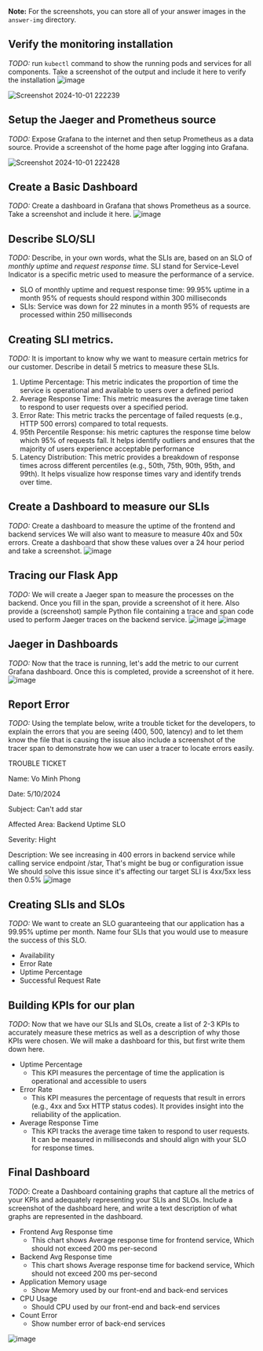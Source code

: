 **Note:** For the screenshots, you can store all of your answer images in the `answer-img` directory.

## Verify the monitoring installation

*TODO:* run `kubectl` command to show the running pods and services for all components. Take a screenshot of the output and include it here to verify the installation
![image](https://github.com/user-attachments/assets/c3d1b964-4d83-4209-884e-1cca5714a230)

![Screenshot 2024-10-01 222239](https://github.com/user-attachments/assets/b7263369-5cfe-4bcb-9f20-fb858dbc57d4)



## Setup the Jaeger and Prometheus source
*TODO:* Expose Grafana to the internet and then setup Prometheus as a data source. Provide a screenshot of the home page after logging into Grafana.

![Screenshot 2024-10-01 222428](https://github.com/user-attachments/assets/df99ab52-ad1f-432d-b799-af3a7d5a474c)

## Create a Basic Dashboard
*TODO:* Create a dashboard in Grafana that shows Prometheus as a source. Take a screenshot and include it here.
![image](https://github.com/user-attachments/assets/3819ca76-0831-4d7e-9346-b8eaaa554441)


## Describe SLO/SLI
*TODO:* Describe, in your own words, what the SLIs are, based on an SLO of *monthly uptime* and *request response time*.
SLI stand for Service-Level Indicator is a specific metric used to measure the performance of a service.

 - SLO of monthly uptime and request response time:
   99.95% uptime in a month
   95% of requests should respond within 300 milliseconds
 - SLIs:
   Service was down for 22 minutes in a month
   95% of requests are processed within 250 milliseconds


## Creating SLI metrics.
*TODO:* It is important to know why we want to measure certain metrics for our customer. Describe in detail 5 metrics to measure these SLIs. 
1. Uptime Percentage: This metric indicates the proportion of time the service is operational and available to users over a defined period
2. Average Response Time: This metric measures the average time taken to respond to user requests over a specified period.
3. Error Rate: This metric tracks the percentage of failed requests (e.g., HTTP 500 errors) compared to total requests.
4. 95th Percentile Response: his metric captures the response time below which 95% of requests fall. It helps identify outliers and ensures that the majority of users experience acceptable performance
5. Latency Distribution: This metric provides a breakdown of response times across different percentiles (e.g., 50th, 75th, 90th, 95th, and 99th). It helps visualize how response times vary and identify trends over time.

## Create a Dashboard to measure our SLIs
*TODO:* Create a dashboard to measure the uptime of the frontend and backend services We will also want to measure to measure 40x and 50x errors. Create a dashboard that show these values over a 24 hour period and take a screenshot.
![image](https://github.com/user-attachments/assets/7db7ff48-7668-4379-a261-ed647e0ace84)




## Tracing our Flask App
*TODO:*  We will create a Jaeger span to measure the processes on the backend. Once you fill in the span, provide a screenshot of it here. Also provide a (screenshot) sample Python file containing a trace and span code used to perform Jaeger traces on the backend service.
![image](https://github.com/user-attachments/assets/5f657b1f-ca78-4085-a7ee-a791efcec156)
![image](https://github.com/user-attachments/assets/c231adef-0600-4e81-9bde-ccc640b71672)



## Jaeger in Dashboards
*TODO:* Now that the trace is running, let's add the metric to our current Grafana dashboard. Once this is completed, provide a screenshot of it here.
![image](https://github.com/user-attachments/assets/7e591cd2-f16a-4e09-a608-028b1d2e3238)


## Report Error
*TODO:* Using the template below, write a trouble ticket for the developers, to explain the errors that you are seeing (400, 500, latency) and to let them know the file that is causing the issue also include a screenshot of the tracer span to demonstrate how we can user a tracer to locate errors easily.

TROUBLE TICKET

Name: Vo Minh Phong

Date: 5/10/2024

Subject:  Can't add star

Affected Area: Backend Uptime SLO

Severity: Hight

Description: We see increasing in 400 errors in backend service while calling service endpoint /star, That's might be bug or configuration issue We should solve this issue since it's affecting our target SLI is 4xx/5xx less then 0.5%
![image](https://github.com/user-attachments/assets/c60c2f98-b07b-4f14-bfd3-e11de330050d)


## Creating SLIs and SLOs
*TODO:* We want to create an SLO guaranteeing that our application has a 99.95% uptime per month. Name four SLIs that you would use to measure the success of this SLO.
 - Availability
 - Error Rate
 - Uptime Percentage
 - Successful Request Rate

## Building KPIs for our plan
*TODO*: Now that we have our SLIs and SLOs, create a list of 2-3 KPIs to accurately measure these metrics as well as a description of why those KPIs were chosen. We will make a dashboard for this, but first write them down here.
 * Uptime Percentage
   - This KPI measures the percentage of time the application is operational and accessible to users
 * Error Rate
   - This KPI measures the percentage of requests that result in errors (e.g., 4xx and 5xx HTTP status codes). It provides insight into the reliability of the application.
 * Average Response Time
   - This KPI tracks the average time taken to respond to user requests. It can be measured in milliseconds and should align with your SLO for response times.

## Final Dashboard
*TODO*: Create a Dashboard containing graphs that capture all the metrics of your KPIs and adequately representing your SLIs and SLOs. Include a screenshot of the dashboard here, and write a text description of what graphs are represented in the dashboard.  

 * Frontend Avg Response time
   - This chart shows Average response time for frontend service, Which should not exceed 200 ms per-second
 * Backend Avg Response time
   - This chart shows Average response time for backend service, Which should not exceed 200 ms per-second
 * Application Memory usage
   - Show Memory used by our front-end and back-end services
 * CPU Usage
   - Should CPU used by our front-end and back-end services
 * Count Error
   - Show number error of back-end services

![image](https://github.com/user-attachments/assets/1aa58b7d-ee88-4b80-b40f-6db36d14ecbe)

